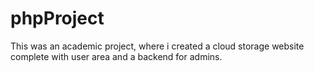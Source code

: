 # phpProject

This was an academic project, where i created a cloud storage website complete with user area and a backend for admins.
